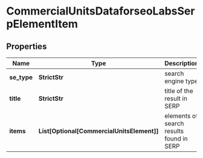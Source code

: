 # CommercialUnitsDataforseoLabsSerpElementItem


## Properties

| Name | Type | Description | Notes |
|------------ | ------------- | ------------- | -------------|
**se_type** | **StrictStr** | search engine type |[optional]|
**title** | **StrictStr** | title of the result in SERP |[optional]|
**items** | **List[Optional[CommercialUnitsElement]]** | elements of search results found in SERP |[optional]|